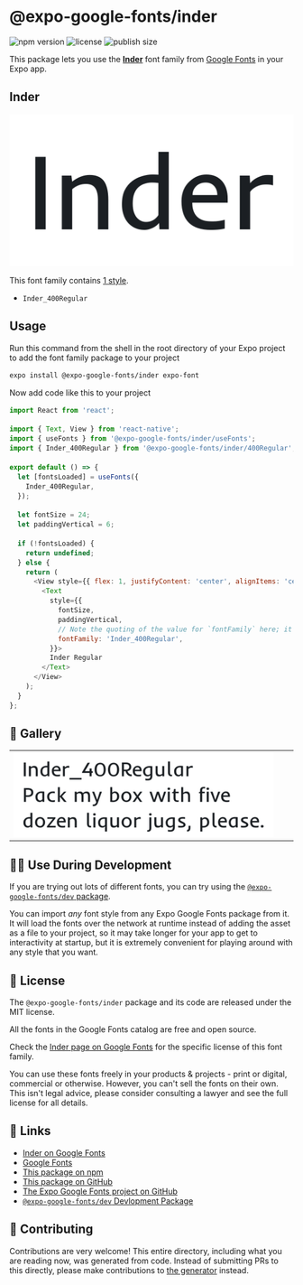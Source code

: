 # @expo-google-fonts/inder

![npm version](https://flat.badgen.net/npm/v/@expo-google-fonts/inder)
![license](https://flat.badgen.net/github/license/expo/google-fonts)
![publish size](https://flat.badgen.net/packagephobia/install/@expo-google-fonts/inder)

This package lets you use the [**Inder**](https://fonts.google.com/specimen/Inder) font family from [Google Fonts](https://fonts.google.com/) in your Expo app.

## Inder

![Inder](./font-family.png)

This font family contains [1 style](#-gallery).

- `Inder_400Regular`

## Usage

Run this command from the shell in the root directory of your Expo project to add the font family package to your project
```sh
expo install @expo-google-fonts/inder expo-font
```

Now add code like this to your project
```js
import React from 'react';

import { Text, View } from 'react-native';
import { useFonts } from '@expo-google-fonts/inder/useFonts';
import { Inder_400Regular } from '@expo-google-fonts/inder/400Regular';

export default () => {
  let [fontsLoaded] = useFonts({
    Inder_400Regular,
  });

  let fontSize = 24;
  let paddingVertical = 6;

  if (!fontsLoaded) {
    return undefined;
  } else {
    return (
      <View style={{ flex: 1, justifyContent: 'center', alignItems: 'center' }}>
        <Text
          style={{
            fontSize,
            paddingVertical,
            // Note the quoting of the value for `fontFamily` here; it expects a string!
            fontFamily: 'Inder_400Regular',
          }}>
          Inder Regular
        </Text>
      </View>
    );
  }
};

```

## 🔡 Gallery


||||
|-|-|-|
|![Inder_400Regular](./Inder_400Regular.ttf.png)||||


## 👩‍💻 Use During Development

If you are trying out lots of different fonts, you can try using the [`@expo-google-fonts/dev` package](https://github.com/expo/google-fonts/tree/master/font-packages/dev#readme).

You can import *any* font style from any Expo Google Fonts package from it. It will load the fonts
over the network at runtime instead of adding the asset as a file to your project, so it may take longer
for your app to get to interactivity at startup, but it is extremely convenient
for playing around with any style that you want.

## 📖 License

The `@expo-google-fonts/inder` package and its code are released under the MIT license.

All the fonts in the Google Fonts catalog are free and open source.

Check the [Inder page on Google Fonts](https://fonts.google.com/specimen/Inder) for the specific license of this font family.

You can use these fonts freely in your products & projects - print or digital, commercial or otherwise. However, you can't sell the fonts on their own. This isn't legal advice, please consider consulting a lawyer and see the full license for all details.

## 🔗 Links

- [Inder on Google Fonts](https://fonts.google.com/specimen/Inder)
- [Google Fonts](https://fonts.google.com/)
- [This package on npm](https://www.npmjs.com/package/@expo-google-fonts/inder)
- [This package on GitHub](https://github.com/expo/google-fonts/tree/master/font-packages/inder)
- [The Expo Google Fonts project on GitHub](https://github.com/expo/google-fonts)
- [`@expo-google-fonts/dev` Devlopment Package](https://github.com/expo/google-fonts/tree/master/font-packages/dev)

## 🤝 Contributing

Contributions are very welcome! This entire directory, including what you are reading now, was generated from code. Instead of submitting PRs to this directly, please make contributions to [the generator](https://github.com/expo/google-fonts/tree/master/packages/generator) instead.
